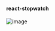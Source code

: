 #### react-stopwatch
![image](https://user-images.githubusercontent.com/84442757/191804601-1ba1d543-25bf-4ee4-910d-b8e35c210902.png)
